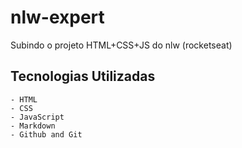 # nlw-expert
Subindo o projeto HTML+CSS+JS do nlw (rocketseat)

## Tecnologias Utilizadas

    - HTML
    - CSS
    - JavaScript
    - Markdown
    - Github and Git
